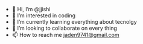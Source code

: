 - 👋 Hi, I’m @jjishi
- 👀 I’m interested in coding 
- 🌱 I’m currently learning everything about tecnolgy
- 💞️ I’m looking to collaborate on every thing
- 📫 How to reach me jaden9741@gmail.com

<!---
jjishi/jjishi is a ✨ special ✨ repository because its `README.md` (this file) appears on your GitHub profile.
You can click the Preview link to take a look at your changes.
--->

